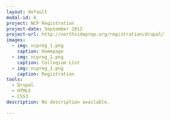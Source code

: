 ```yaml
---
layout: default
modal-id: 6
project: NCP Registration
project-date: September 2012
project-url: http://northsideprep.org/registration/drupal/
images:
  - img: ncpreg_1.png
    caption: Homepage
  - img: ncpreg_2.png
    caption: Colloqium List
  - img: ncpreg_3.png
    caption: Registration
tools:
  - Drupal
  - HTML5
  - CSS3
description: No description available.

---
```

